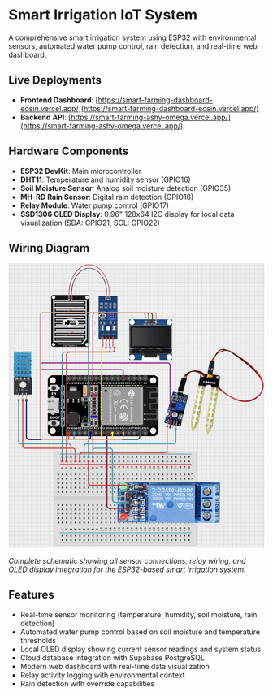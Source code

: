 # Smart Irrigation IoT System

A comprehensive smart irrigation system using ESP32 with environmental sensors, automated water pump control, rain detection, and real-time web dashboard.

## Live Deployments

- **Frontend Dashboard**: [https://smart-farming-dashboard-eosin.vercel.app/](https://smart-farming-dashboard-eosin.vercel.app/)
- **Backend API**: [https://smart-farming-ashy-omega.vercel.app/](https://smart-farming-ashy-omega.vercel.app/)

## Hardware Components

- **ESP32 DevKit**: Main microcontroller
- **DHT11**: Temperature and humidity sensor (GPIO16)
- **Soil Moisture Sensor**: Analog soil moisture detection (GPIO35)
- **MH-RD Rain Sensor**: Digital rain detection (GPIO18)
- **Relay Module**: Water pump control (GPIO17)
- **SSD1306 OLED Display**: 0.96" 128x64 I2C display for local data visualization (SDA: GPIO21, SCL: GPIO22)

## Wiring Diagram

![Wiring Schematic](assets/wiring.png)

_Complete schematic showing all sensor connections, relay wiring, and OLED display integration for the ESP32-based smart irrigation system._

## Features

- Real-time sensor monitoring (temperature, humidity, soil moisture, rain detection)
- Automated water pump control based on soil moisture and temperature thresholds
- Local OLED display showing current sensor readings and system status
- Cloud database integration with Supabase PostgreSQL
- Modern web dashboard with real-time data visualization
- Relay activity logging with environmental context
- Rain detection with override capabilities

